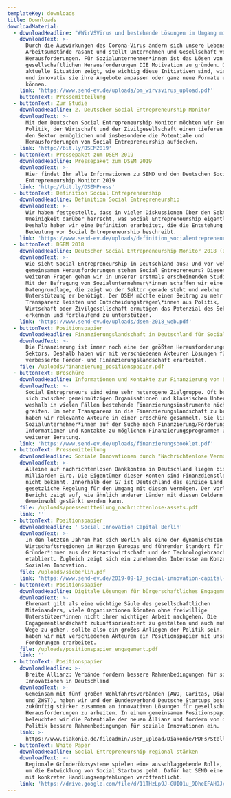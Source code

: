 ```yaml
---
templateKey: downloads
title: Downloads
downloadMaterial:
  - downloadHeadline: "#WirVSVirus und bestehende Lösungen im Umgang mit der Corona-Krise\P"
    downloadText: >-
      Durch die Auswirkungen des Corona-Virus ändern sich unsere Lebens- und
      Arbeitsumstände rasant und stellt Unternehmen und Gesellschaft vor große
      Herausforderungen. Für Sozialunternehmer*innen ist das Lösen von
      gesellschaftlichen Herausforderungen DIE Motivation zu gründen. Die
      aktuelle Situation zeigt, wie wichtig diese Initiativen sind, wie schnell
      und innovativ sie ihre Angebote anpassen oder ganz neue Formate entwickeln
      können.
    link: 'https://www.send-ev.de/uploads/pm_wirvsvirus_upload.pdf'
    buttonText: Pressemitteilung
  - buttonText: Zur Studie
    downloadHeadline: 2. Deutscher Social Entrepreneurship Monitor
    downloadText: >-
      Mit dem Deutschen Social Entrepreneurship Monitor möchten wir Euch, der
      Politik, der Wirtschaft und der Zivilgesellschaft einen tieferen Blick in
      den Sektor ermöglichen und insbesondere die Potentiale und
      Herausforderungen von Social Entrepreneurship aufdecken.
    link: 'http://bit.ly/DSEM2019'
  - buttonText: Pressepaket zum DSEM 2019
    downloadHeadline: Pressepaket zum DSEM 2019
    downloadText: >-
      Hier findet Ihr alle Informationen zu SEND und den Deutschen Social
      Entrepreneurship Monitor 2019
    link: 'http://bit.ly/DSEMPress'
  - buttonText: Definition Social Entrepreneurship
    downloadHeadline: Definition Social Entrepreneurship
    downloadText: >-
      Wir haben festgestellt, dass in vielen Diskussionen über den Sektor eine
      Uneinigkeit darüber herrscht, was Social Entrepreneurship eigentlich ist.
      Deshalb haben wir eine Definition erarbeitet, die die Entstehung und
      Bedeutung von Social Entrepreneurship beschreibt.
    link: 'https://www.send-ev.de/uploads/definition_socialentrepreneurship.pdf'
  - buttonText: DSEM 2018
    downloadHeadline: Deutscher Social Entrepreneurship Monitor 2018 (DSEM)
    downloadText: >-
      Wie sieht Social Entrepreneurship in Deutschland aus? Und vor welchen
      gemeinsamen Herausforderungen stehen Social Entrepreneurs? Diesen und
      weiteren Fragen gehen wir in unserer erstmals erscheinenden Studie nach.
      Mit der Befragung von Sozialunternehmer\*innen schaffen wir eine
      Datengrundlage, die zeigt wo der Sektor gerade steht und welche
      Unterstützung er benötigt. Der DSEM möchte einen Beitrag zu mehr
      Transparenz leisten und Entscheidungsträger\*innen aus Politik,
      Wirtschaft oder Zivilgesellschaft ermutigen das Potenzial des Sektors zu
      erkennen und fortlaufend zu unterstützen.
    link: 'https://www.send-ev.de/uploads/dsem-2018_web.pdf'
  - buttonText: Positionspapier
    downloadHeadline: Finanzierungslandschaft in Deutschland für Social Entrepreneurs
    downloadText: >-
      Die Finanzierung ist immer noch eine der größten Herausforderungen des
      Sektors. Deshalb haben wir mit verschiedenen Akteuren Lösungen für eine
      verbesserte Förder- und Finanzierungslandschaft erarbeitet.
    file: /uploads/finanzierung_positionspapier.pdf
  - buttonText: Broschüre
    downloadHeadline: Informationen und Kontakte zur Finanzierung von Social Entrepreneurs
    downloadText: >-
      Social Entrepreneurs sind eine sehr heterogene Zielgruppe. Oft bewegen sie
      sich zwischen gemeinnützigen Organisationen und klassischen Unternehmen,
      weshalb in vielen Fällen bestehende Finanzierungsinstrumente nicht
      greifen. Um mehr Transparenz in die Finanzierungslandschaft zu bringen,
      haben wir relevante Akteure in einer Broschüre gesammelt. Sie liefert
      Sozialunternehmer*innen auf der Suche nach Finanzierung/Förderung erste
      Informationen und Kontakte zu möglichen Finanzierungsprogrammen und
      weiterer Beratung.
    link: 'https://www.send-ev.de/uploads/finanzierungsbooklet.pdf'
  - buttonText: Pressemitteilung
    downloadHeadline: Soziale Innovationen durch "Nachrichtenlose Vermögenswerte" finanzieren
    downloadText: >-
      Alleine auf nachrichtenlosen Bankkonten in Deutschland liegen bis zu 9
      Milliarden Euro. Die Eigentümer dieser Konten sind Finanzdienstleistern
      nicht bekannt. Innerhalb der G7 ist Deutschland das einzige Land ohne
      gesetzliche Regelung für den Umgang mit diesen Vermögen. Der vorliegende
      Bericht zeigt auf, wie ähnlich anderer Länder mit diesen Geldern das
      Gemeinwohl gestärkt werden kann.
    file: /uploads/pressemitteilung_nachrichtenlose-assets.pdf
    link: ''
  - buttonText: Positionspapier
    downloadHeadline: ' Social Innovation Capital Berlin'
    downloadText: >-
      In den letzten Jahren hat sich Berlin als eine der dynamischsten
      Wirtschaftsregionen im Herzen Europas und führender Standort für
      Gründer*innen aus der Kreativwirtschaft und der Technologiebranche
      etabliert. Zugleich zeigt sich ein zunehmendes Interesse am Konzept der
      Sozialen Innovation.
    file: /uploads/sicberlin.pdf
    link: 'https://www.send-ev.de/2019-09-17_social-innovation-capital-berlin'
  - buttonText: Positionspapier
    downloadHeadline: Digitale Lösungen für bürgerschaftliches Engagement
    downloadText: >-
      Ehrenamt gilt als eine wichtige Säule des gesellschaftlichen
      Miteinanders, viele Organisationen könnten ohne freiwillige
      Unterstützer*innen nicht ihrer wichtigen Arbeit nachgehen. Die
      Engagementlandschaft zukunftsorientiert zu gestalten und auch mutig neue
      Wege zu gehen, sollte also ein großes Anliegen der Politik sein. Deshalb
      haben wir mit verschiedenen Akteuren ein Positionspapier mit unseren
      Forderungen erarbeitet.
    file: /uploads/positionspapier_engagement.pdf
    link: ''
  - buttonText: Positionspapier
    downloadHeadline: >-
      Breite Allianz: Verbände fordern bessere Rahmenbedingungen für soziale
      Innovationen in Deutschland
    downloadText: >-
      Gemeinsam mit fünf großen Wohlfahrtsverbänden (AWO, Caritas, Diakonie, DRK
      und ZWST), haben wir und der Bundesverband Deutsche Startups beschlossen,
      zukünftig stärker zusammen an innovativen Lösungen für gesellschaftliche
      Herausforderungen zu arbeiten. In einem gemeinsamen Positionspapier
      beleuchten wir die Potentiale der neuen Allianz und fordern von der
      Politik bessere Rahmenbedingungen für soziale Innovationen ein.
    link: >-
      https://www.diakonie.de/fileadmin/user_upload/Diakonie/PDFs/Stellungnahmen_PDF/2019-01-07_finaler_Stand_Positionspapier_Wohlfahrt_Startup_korrigiert7.pdf
  - buttonText: White Paper
    downloadHeadline: Social Entrepreneurship regional stärken
    downloadText: >-
      Regionale Gründerökosysteme spielen eine ausschlaggebende Rolle, wenn es
      um die Entwicklung von Social Startups geht. Dafür hat SEND eine Broschüre
      mit konkreten Handlungsempfehlungen veröffentlicht.
    link: 'https://drive.google.com/file/d/11THzLp9J-GUIQ1u_9DheEFAH9JcFzXod/view'
---
```


